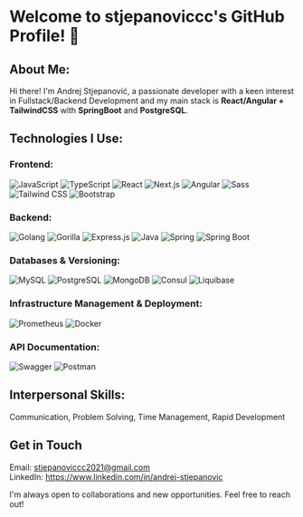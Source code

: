 # Welcome to stjepanoviccc's GitHub Profile! 👋

## About Me:   
Hi there! I'm Andrej Stjepanović, a passionate developer with a keen interest in Fullstack/Backend Development and my main stack is **React/Angular + TailwindCSS** with **SpringBoot** and **PostgreSQL**.

## Technologies I Use:

### Frontend:
![JavaScript](https://img.shields.io/badge/JavaScript-F7DF1E?logo=javascript&logoColor=black)
![TypeScript](https://img.shields.io/badge/TypeScript-3178C6?logo=typescript&logoColor=white)
![React](https://img.shields.io/badge/React-61DAFB?logo=react&logoColor=white)
![Next.js](https://img.shields.io/badge/Next.js-000000?logo=next.js&logoColor=white)
![Angular](https://img.shields.io/badge/Angular-DD0031?logo=angular&logoColor=white)
![Sass](https://img.shields.io/badge/Sass-CC6699?logo=sass&logoColor=white)
![Tailwind CSS](https://img.shields.io/badge/Tailwind%20CSS-38B2AC?logo=tailwind-css&logoColor=white)
![Bootstrap](https://img.shields.io/badge/Bootstrap-7952B3?logo=bootstrap&logoColor=white)

### Backend:
![Golang](https://img.shields.io/badge/Go-blue?logo=go&logoColor=white)
![Gorilla](https://img.shields.io/badge/Gorilla-yellow?logo=go&logoColor=white)
![Express.js](https://img.shields.io/badge/Express.js-000000?logo=express&logoColor=white)
![Java](https://img.shields.io/badge/Java-007396?logo=java&logoColor=white)
![Spring](https://img.shields.io/badge/Spring-6DB33F?logo=spring&logoColor=white)
![Spring Boot](https://img.shields.io/badge/Spring%20Boot-6DB33F?logo=spring-boot&logoColor=white)

### Databases & Versioning:
![MySQL](https://img.shields.io/badge/MySQL-4479A1?logo=mysql&logoColor=white)
![PostgreSQL](https://img.shields.io/badge/PostgreSQL-336791?logo=postgresql&logoColor=white) 
![MongoDB](https://img.shields.io/badge/MongoDB-47A248?logo=mongodb&logoColor=white)
![Consul](https://img.shields.io/badge/Consul-pink?logo=consul&logoColor=white)
![Liquibase](https://img.shields.io/badge/Liquibase-4EA94B?logo=liquibase&logoColor=white)

### Infrastructure Management & Deployment:
![Prometheus](https://img.shields.io/badge/Prometheus-000000?logo=prometheus&logoColor=white)
![Docker](https://img.shields.io/badge/Docker-2496ED?logo=docker&logoColor=white)

### API Documentation:
![Swagger](https://img.shields.io/badge/Swagger-85EA2D?logo=swagger&logoColor=black)
![Postman](https://img.shields.io/badge/Postman-orange?logo=postman&logoColor=black)

## Interpersonal Skills:  
Communication, Problem Solving, Time Management, Rapid Development

## Get in Touch  
Email: stjepanoviccc2021@gmail.com  
LinkedIn: https://www.linkedin.com/in/andrej-stjepanovic
  
I'm always open to collaborations and new opportunities. Feel free to reach out!

